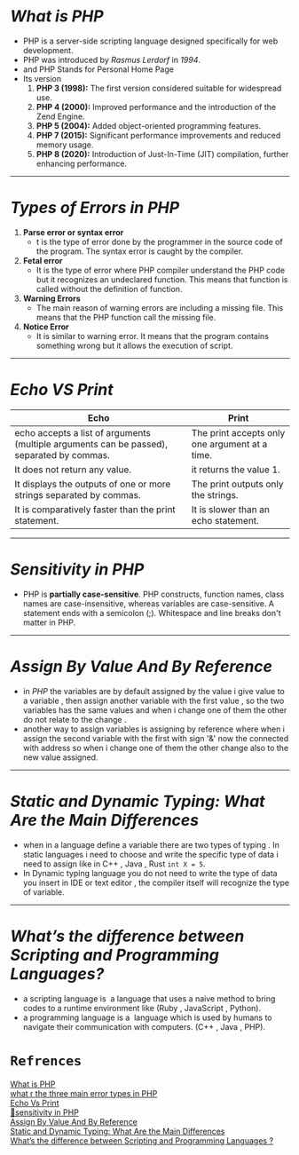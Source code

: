 # *What is PHP*
- PHP is a server-side scripting language designed specifically for web development.
- PHP was introduced by *Rasmus Lerdorf* in *1994*.
- and PHP Stands for Personal Home Page
- Its version
    1. **PHP 3 (1998):** The first version considered suitable for widespread use.
    2. **PHP 4 (2000):** Improved performance and the introduction of the Zend Engine.
    3.  **PHP 5 (2004):** Added object-oriented programming features.
    4. **PHP 7 (2015):** Significant performance improvements and reduced memory usage.
    5. **PHP 8 (2020):** Introduction of Just-In-Time (JIT) compilation, further enhancing performance.
- - - - - -  
# *Types of Errors in PHP*
1. **Parse error or syntax error**
	- t is the type of error done by the programmer in the source code of the program. The syntax error is caught by the compiler.
2. **Fetal error**
	- It is the type of error where PHP compiler understand the PHP code but it recognizes an undeclared function. This means that function is called without the definition of function.
3. **Warning Errors**
    - The main reason of warning errors are including a missing file. This means that the PHP function call the missing file.
4. **Notice Error**
    - It is similar to warning error. It means that the program contains something wrong but it allows the execution of script.
- - - - - - -  
# *Echo VS Print*

| **Echo**                                                                                  | **Print**                                      |
| ----------------------------------------------------------------------------------------- | ---------------------------------------------- |
| echo accepts a list of arguments (multiple arguments can be passed), separated by commas. | The print accepts only one argument at a time. |
| It does not return any value.                                                             | it returns the value 1.                        |
| It displays the outputs of one or more strings separated by commas.                       | The print outputs only the strings.            |
| It is comparatively faster than the print statement.                                      | It is slower than an echo statement.           |
- - - - - - - 
# *Sensitivity in PHP*
- PHP is **partially case-sensitive**. PHP constructs, function names, class names are case-insensitive, whereas variables are case-sensitive. A statement ends with a semicolon (;). Whitespace and line breaks don't matter in PHP.
- - - - - - 
# *Assign By Value And By Reference*
- in *PHP* the variables are by default assigned by the value i give value to a variable , then assign another variable with the first value , so the two variables has the same values and when i change one of them the other do not relate to the change .
- another way to assign variables is assigning by reference where when i assign the second variable with the first with sign '&' now the connected with address so when i change one of them the other change also to the new value assigned.
- - - - - 
# *Static and Dynamic Typing: What Are the Main Differences*
- when in a language define a variable there are two types of typing . In static languages i need to choose and write the specific type of data i need to assign like in C++ , Java , Rust ``` int X = 5 ```.
- In Dynamic typing language you do not need to write the type of data you insert in IDE or text editor , the compiler itself will recognize the type of variable.
- -- - - - 
# *What’s the difference between Scripting and Programming Languages?*
- a scripting language is  a language that uses a naive method to bring codes to a runtime environment like (Ruby , JavaScript , Python).
- a programming language is a  language which is used by humans to navigate their communication with computers. (C++ , Java , PHP).
# `Refrences`
[What is PHP](https://www.geeksforgeeks.org/php-introduction/)<br>
[what r the three main error types in PHP](https://www.geeksforgeeks.org/php-types-of-errors/)<br>
[Echo Vs Print](https://www.geeksforgeeks.org/php-echo-print/)<br>
[🌟sensitivity in PHP](https://www.phptutorial.net/php-tutorial/php-syntax/)<br>
[Assign By Value And By Reference](https://elzero.org/php-2022-assign-by-value-and-by-reference/)<br>
[Static and Dynamic Typing: What Are the Main Differences](https://www.linkedin.com/pulse/static-dynamic-typing-what-main-differences-parallelstaff-sgore/)<br>
[What’s the difference between Scripting and Programming Languages ? ](https://www.geeksforgeeks.org/whats-the-difference-between-scripting-and-programming-languages/)<br>

